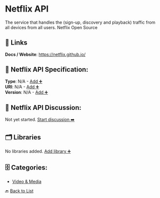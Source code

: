 # Netflix API

The service that handles the (sign-up, discovery and playback) traffic from all devices from all users. Netflix Open Source

##  🔗 Links
**Docs / Website**: https://netflix.github.io/

## 🧬 Netflix API Specification:
**Type**: N/A - [Add ➕](https://github.com/apis-list/apis-list/edit/main/apis.yaml#L13194)  
**URI**: N/A - [Add ➕](https://github.com/apis-list/apis-list/edit/main/apis.yaml#L13194)  
**Version**: N/A - [Add ➕](https://github.com/apis-list/apis-list/edit/main/apis.yaml#L13194)

## 💬 Netflix API Discussion:
Not yet started. [Start discussion ➡️](https://github.com/apis-list/apis-list/discussions/new)

## 🗂️ Libraries

No libraries added. [Add library ➕](https://github.com/apis-list/apis-list/edit/main/apis.yaml#L13194)    


## 🗄️ Categories:
- [Video & Media](https://github.com/apis-list/apis-list#video--media-)

🔙  [Back to List](https://github.com/apis-list/apis-list)
